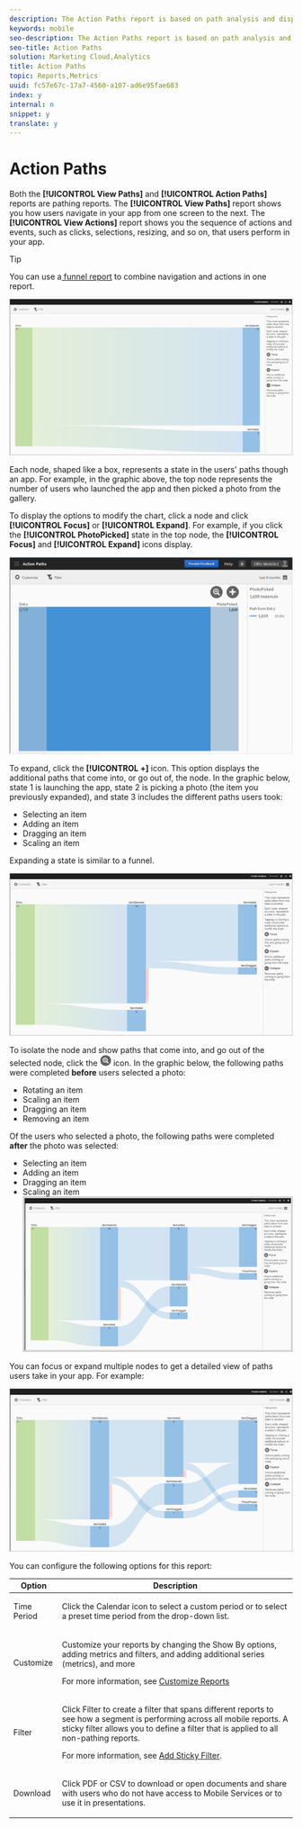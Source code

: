 ```yaml
---
description: The Action Paths report is based on path analysis and displays a pathing chart that represents the paths that are taken from one state to another state in the app.
keywords: mobile
seo-description: The Action Paths report is based on path analysis and displays a pathing chart that represents the paths that are taken from one state to another state in the app.
seo-title: Action Paths
solution: Marketing Cloud,Analytics
title: Action Paths
topic: Reports,Metrics
uuid: fc57e67c-17a7-4560-a107-ad6e95fae683
index: y
internal: n
snippet: y
translate: y
---
```


# Action Paths

Both the **[!UICONTROL  View Paths]** and **[!UICONTROL  Action Paths]** reports are pathing reports. The **[!UICONTROL  View Paths]** report shows you how users navigate in your app from one screen to the next. The **[!UICONTROL  View Actions]** report shows you the sequence of actions and events, such as clicks, selections, resizing, and so on, that users perform in your app. 


>[!TIP]
>
>You can use a[ funnel report](../usage/reports_funnel.md#concept_7FA67283442D428FA444B0706083F67E) to combine navigation and actions in one report. 



![](assets/action_paths.png) 

Each node, shaped like a box, represents a state in the users' paths though an app. For example, in the graphic above, the top node represents the number of users who launched the app and then picked a photo from the gallery. 

To display the options to modify the chart, click a node and click **[!UICONTROL  Focus]** or **[!UICONTROL  Expand]**. For example, if you click the **[!UICONTROL  PhotoPicked]** state in the top node, the **[!UICONTROL  Focus]** and **[!UICONTROL  Expand]** icons display. 

![](assets/action_paths_icons.png) 

To expand, click the **[!UICONTROL  +]** icon. This option displays the additional paths that come into, or go out of, the node. In the graphic below, state 1 is launching the app, state 2 is picking a photo (the item you previously expanded), and state 3 includes the different paths users took: 


* Selecting an item
* Adding an item
* Dragging an item
* Scaling an item


Expanding a state is similar to a funnel. 

![](assets/action_paths_expand.png) 

To isolate the node and show paths that come into, and go out of the selected node, click the  ![](assets/icon_focus.png) icon. In the graphic below, the following paths were completed **before** users selected a photo: 


* Rotating an item
* Scaling an item
* Dragging an item
* Removing an item


Of the users who selected a photo, the following paths were completed **after** the photo was selected: 

* Selecting an item
* Adding an item
* Dragging an item
* Scaling an item
![](assets/action_paths_focus.png) 

You can focus or expand multiple nodes to get a detailed view of paths users take in your app. For example: 

![](assets/action_paths_mult.png) 

You can configure the following options for this report: 



<table id="table_1F79804A6A0240A98CB73A6EBE7F1068"> 
 <thead> 
  <tr> 
   <th colname="col1" class="entry"> Option </th> 
   <th colname="col2" class="entry"> Description </th> 
  </tr>
 </thead>
 <tbody> 
  <tr> 
   <td colname="col1"> <p><span class="uicontrol"> Time Period</span> </p> </td> 
   <td colname="col2"> <p>Click the <span class="uicontrol"> Calendar</span> icon to select a custom period or to select a preset time period from the drop-down list. </p> </td> 
  </tr> 
  <tr> 
   <td colname="col1"> <p><span class="uicontrol"> Customize</span> </p> </td> 
   <td colname="col2"> <p>Customize your reports by changing the <span class="uicontrol"> Show By</span> options, adding metrics and filters, and adding additional series (metrics), and more </p> <p>For more information, see <a href="../usage/reports_customize/reports_customize.md#concept_ED099E16594044E69FFD91829F436907" format="dita" scope="local"> Customize Reports</a> </p> </td> 
  </tr> 
  <tr> 
   <td colname="col1"> <p><span class="uicontrol"> Filter</span> </p> </td> 
   <td colname="col2"> <p>Click <span class="uicontrol"> Filter</span> to create a filter that spans different reports to see how a segment is performing across all mobile reports. A sticky filter allows you to define a filter that is applied to all non-pathing reports. </p> <p>For more information, see <a href="../usage/reports_customize/t_sticky_filter.md#task_75B0AD4D58014BB0A5A09FE1B074ECE1" format="dita" scope="local"> Add Sticky Filter</a>. </p> </td> 
  </tr> 
  <tr> 
   <td colname="col1"> <p><span class="uicontrol"> Download</span> </p> </td> 
   <td colname="col2"> <p>Click <span class="uicontrol"> PDF</span> or <span class="uicontrol"> CSV</span> to download or open documents and share with users who do not have access to Mobile Services or to use it in presentations. </p> </td> 
  </tr> 
 </tbody> 
</table>

